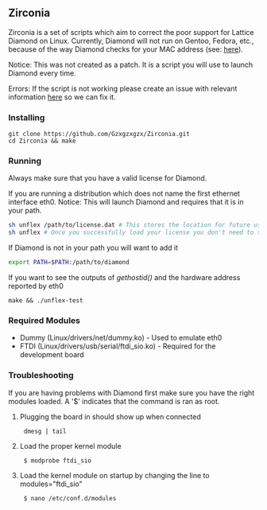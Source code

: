 ## Zirconia
Zirconia is a set of scripts which aim to correct the poor support for Lattice Diamond on Linux.
Currently, Diamond will not run on Gentoo, Fedora, etc., because of the way Diamond checks for your MAC address (see: [here](https://github.com/Gzxgzxgzx/ProjectZirconia/blob/master/diamond.strace#L1867)).

Notice: This was not created as a patch. It is a script you will use to launch Diamond every time.

Errors: If the script is not working please create an issue with relevant information [here](https://github.com/Gzxgzxgzx/Zirconia/issues/new) so we can fix it.

### Installing
    git clone https://github.com/Gzxgzxgzx/Zirconia.git
    cd Zirconia && make
    
### Running
Always make sure that you have a valid license for Diamond.

If you are running a distribution which does not name the first ethernet interface eth0. Notice: This will launch Diamond and requires that it is in your path.

``` bash
sh unflex /path/to/license.dat # This stores the location for future use in LICENSE.unf
sh unflex # Once you successfully load your license you don't need to specify the path anymore
```
If Diamond is not in your path you will want to add it
``` bash
export PATH=$PATH:/path/to/diamond
```
If you want to see the outputs of *gethostid()* and the hardware address reported by eth0

    make && ./unflex-test
### Required Modules
* Dummy (Linux/drivers/net/dummy.ko) - Used to emulate eth0
* FTDI (Linux/drivers/usb/serial/ftdi_sio.ko) - Required for the development board

### Troubleshooting
If you are having problems with Diamond first make sure you have the right modules loaded. A '$' indicates that the command is ran as root.

1. Plugging the board in should show up when connected

        dmesg | tail
2. Load the proper kernel module

        $ modprobe ftdi_sio
3. Load the kernel module on startup by changing the line to modules="ftdi_sio"

        $ nano /etc/conf.d/modules
